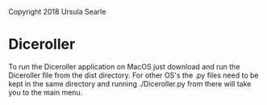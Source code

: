 Copyright 2018 Ursula Searle

# Diceroller
To run the Diceroller application on MacOS just download and run the Diceroller file from the dist directory. For other OS's the .py files need to be kept in the same directory and running ./Diceroller.py from there will take you to the main menu.


